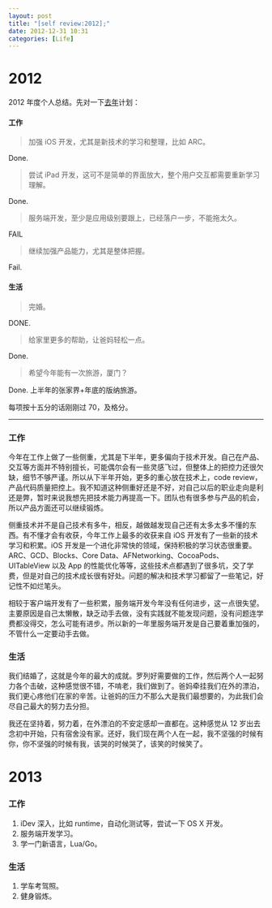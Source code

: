 ```yaml
---
layout: post
title: "[self review:2012];"
date: 2012-12-31 10:31
categories: [Life]
---
```


2012
====

2012 年度个人总结。先对一下[去年][1]计划：

#### 工作
> 加强 iOS 开发，尤其是新技术的学习和整理，比如 ARC。

Done.

> 尝试 iPad 开发，这可不是简单的界面放大，整个用户交互都需要重新学习理解。

Done.

> 服务端开发，至少是应用级别要跟上，已经落户一步，不能拖太久。

FAIL

> 继续加强产品能力，尤其是整体把握。

Fail.

#### 生活
> 完婚。

DONE.

> 给家里更多的帮助，让爸妈轻松一点。

Done.

> 希望今年能有一次旅游，厦门？

Done. 上半年的张家界+年底的版纳旅游。

每项按十五分的话刚刚过 70，及格分。

----

### 工作

今年在工作上做了一些侧重，尤其是下半年，更多偏向于技术开发。自己在产品、交互等方面并不特别擅长，可能偶尔会有一些灵感飞过，但整体上的把控力还很欠缺，细节不够严谨。所以从下半年开始，更多的重心放在技术上，code review，产品代码质量把控上。我不知道这种侧重好还是不好，对自己以后的职业走向是利还是弊，暂时来说我想先把技术能力再提高一下。团队也有很多参与产品的机会，所以产品方面还可以继续锻炼。

侧重技术并不是自己技术有多牛，相反，越做越发现自己还有太多太多不懂的东西。有不懂才会有收获，今年工作上最多的收获来自 iOS 开发有了一些新的技术学习和积累。iOS 开发是一个进化非常快的领域，保持积极的学习状态很重要。ARC、GCD、Blocks、Core Data、AFNetworking、CocoaPods、UITableView 以及 App 的性能优化等等，这些技术点都遇到了很多坑，交了学费，但是对自己的技术成长很有好处。问题的解决和技术学习都留了一些笔记，好记性不如烂笔头。

相较于客户端开发有了一些积累，服务端开发今年没有任何进步，这一点很失望。主要原因是自己太懒散，缺乏动手去做，没有实践就不能发现问题，没有问题连学费都没得交，怎么可能有进步。所以新的一年里服务端开发是自己要着重加强的，不管什么一定要动手去做。

### 生活

我们结婚了，这就是今年的最大的成就。罗列好需要做的工作，然后两个人一起努力各个击破，这种感觉很不错，不啃老，我们做到了。爸妈牵挂我们在外的漂泊，我们更心疼他们在家的辛苦。让爸妈的压力不那么大是我们最想要的，为此我们会尽自己最大的努力去分担。

我还在坚持着，努力着，在外漂泊的不安定感却一直都在。这种感觉从 12 岁出去念初中开始，只有宿舍没有家。还好，我们现在两个人在一起，我不坚强的时候有你，你不坚强的时候有我，该哭的时候哭了，该笑的时候笑了。

2013
====

### 工作
1. iDev 深入，比如 runtime，自动化测试等，尝试一下 OS X 开发。
1. 服务端开发学习。
1. 学一门新语言，Lua/Go。

### 生活
1. 学车考驾照。
1. 健身锻炼。

[1]:https://fann.im/blog/2011/12/31/self-review-2011/

